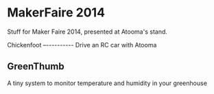 MakerFaire 2014
===============
Stuff for Maker Faire 2014, presented at Atooma's stand.

Chickenfoot
–----------
Drive an RC car with Atooma

GreenThumb
----------
A tiny system to monitor temperature and humidity in your greenhouse